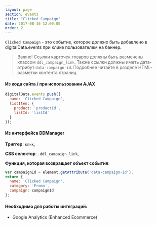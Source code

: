 ```yaml
---
layout: page
section: events
title: "Clicked Campaign"
date: 2017-08-16 12:00:00
order: 2
---
```

`Clicked Campaign` - это событие, которое должно быть добавлено в digitalData.events при клике пользователем на баннер.

> Важно! Ссылки карточек товаров должны быть размечены классом `ddl_campaign_link`. Также ссылки должны иметь дата-атрибут `data-campaign-id`. Подробнее читайте в разделе HTML-разметки контента страниц.

#### Из кода сайта / при использовании AJAX
```javascript
digitalData.events.push({
  name: 'Clicked Campaign',
  listItem: {
    product: 'productId',
    listId: 'listId'
  }
});
```

#### Из интерфейса DDManager
**Триггер**: `клик`,

**CSS селектор**: `.ddl_campaign_link`,

**Функция, которая возвращает объект события**:

```javascript
var campaignId = element.getAttribute('data-campaign-id');
return {
  name: 'Clicked Campaign',
  category: 'Promo',
  campaign: campaignId
};
```

#### Необходимо для работы интеграций:
* Google Analytics (Enhanced Ecommerce)